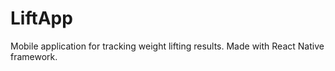 # LiftApp
Mobile application for tracking weight lifting results. Made with React Native framework.
